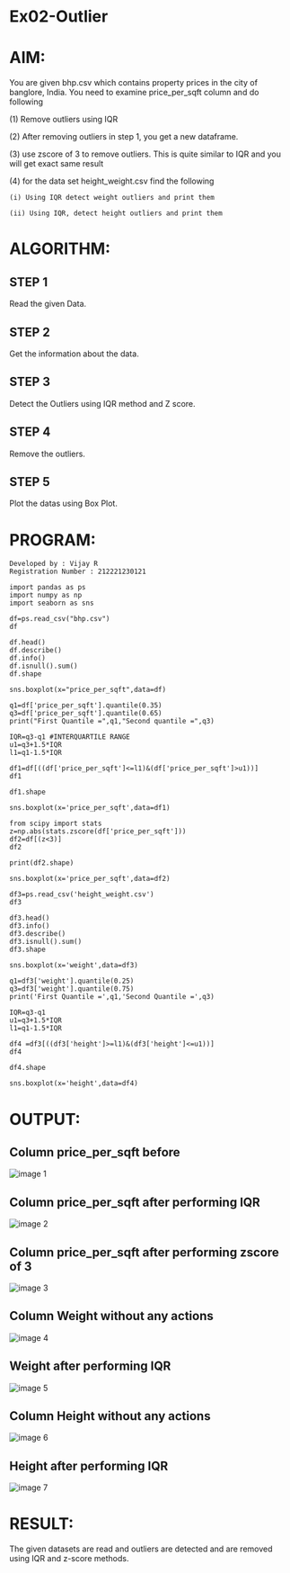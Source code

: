 # Ex02-Outlier
# AIM:
You are given bhp.csv which contains property prices in the city of banglore, India. You need to examine price_per_sqft column and do following

(1) Remove outliers using IQR 

(2) After removing outliers in step 1, you get a new dataframe.

(3) use zscore of 3 to remove outliers. This is quite similar to IQR and you will get exact same result

(4) for the data set height_weight.csv find the following

    (i) Using IQR detect weight outliers and print them

    (ii) Using IQR, detect height outliers and print them
# ALGORITHM:
## STEP 1
Read the given Data.
## STEP 2
Get the information about the data.
## STEP 3
Detect the Outliers using IQR method and Z score.
## STEP 4
Remove the outliers.
## STEP 5
Plot the datas using Box Plot.
# PROGRAM:
~~~
Developed by : Vijay R
Registration Number : 212221230121
~~~
~~~
import pandas as ps
import numpy as np
import seaborn as sns

df=ps.read_csv("bhp.csv")
df

df.head()
df.describe()
df.info()
df.isnull().sum()
df.shape

sns.boxplot(x="price_per_sqft",data=df)

q1=df['price_per_sqft'].quantile(0.35)
q3=df['price_per_sqft'].quantile(0.65)
print("First Quantile =",q1,"Second quantile =",q3)

IQR=q3-q1 #INTERQUARTILE RANGE
u1=q3+1.5*IQR
l1=q1-1.5*IQR

df1=df[((df['price_per_sqft']<=l1)&(df['price_per_sqft']>u1))]
df1

df1.shape

sns.boxplot(x='price_per_sqft',data=df1)

from scipy import stats
z=np.abs(stats.zscore(df['price_per_sqft']))
df2=df[(z<3)]
df2

print(df2.shape)

sns.boxplot(x='price_per_sqft',data=df2)

df3=ps.read_csv('height_weight.csv')
df3

df3.head()
df3.info()
df3.describe()
df3.isnull().sum()
df3.shape

sns.boxplot(x='weight',data=df3)

q1=df3['weight'].quantile(0.25)
q3=df3['weight'].quantile(0.75)
print('First Quantile =',q1,'Second Quantile =',q3)

IQR=q3-q1
u1=q3+1.5*IQR
l1=q1-1.5*IQR

df4 =df3[((df3['height']>=l1)&(df3['height']<=u1))]
df4

df4.shape

sns.boxplot(x='height',data=df4)
~~~
# OUTPUT:
## Column price_per_sqft before
![image 1]()
## Column price_per_sqft after performing IQR
![image 2]()
## Column price_per_sqft after performing zscore of 3
![image 3]()
## Column Weight without any actions
![image 4]()
## Weight after performing IQR
![image 5]()
## Column Height without any actions
![image 6]()
## Height after performing IQR
![image 7]()
# RESULT:
The given datasets are read and outliers are detected and are removed using IQR and z-score methods.


